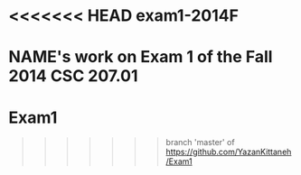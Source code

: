 <<<<<<< HEAD
exam1-2014F
===========

NAME's work on Exam 1 of the Fall 2014 CSC 207.01
=======
Exam1
=====
>>>>>>> branch 'master' of https://github.com/YazanKittaneh/Exam1
